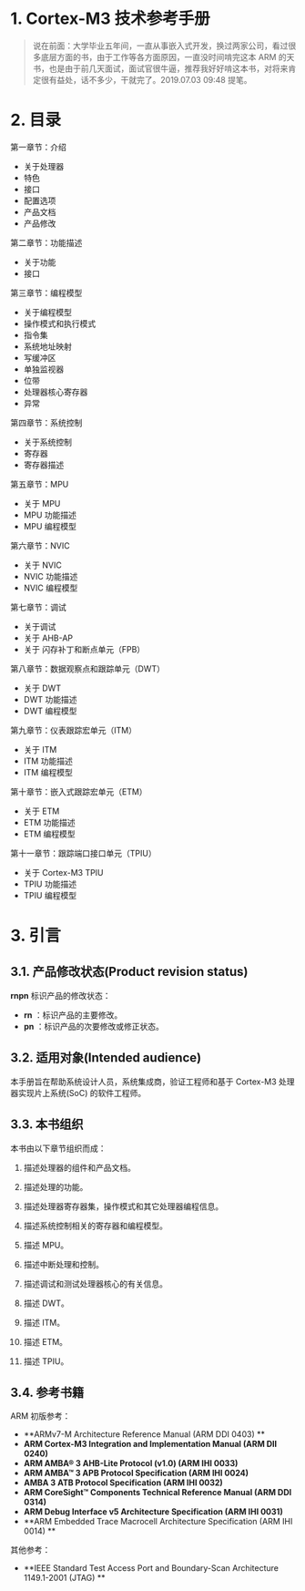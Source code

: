 # 1. Cortex-M3 技术参考手册

> 说在前面：大学毕业五年间，一直从事嵌入式开发，换过两家公司，看过很多底层方面的书，由于工作等各方面原因，一直没时间啃完这本 ARM 的天书，也是由于前几天面试，面试官很牛逼，推荐我好好啃这本书，对将来肯定很有益处，话不多少，干就完了。2019.07.03 09:48 提笔。



# 2. 目录

第一章节：介绍

- 关于处理器
- 特色
- 接口
- 配置选项
- 产品文档
- 产品修改

第二章节：功能描述

- 关于功能
- 接口

第三章节：编程模型

- 关于编程模型
- 操作模式和执行模式
- 指令集
- 系统地址映射
- 写缓冲区
- 单独监视器
- 位带
- 处理器核心寄存器
- 异常

第四章节：系统控制

- 关于系统控制
- 寄存器
- 寄存器描述

第五章节：MPU

- 关于 MPU
- MPU 功能描述
- MPU 编程模型

第六章节：NVIC

- 关于 NVIC
- NVIC 功能描述
- NVIC 编程模型

第七章节：调试

- 关于调试
- 关于 AHB-AP
- 关于 闪存补丁和断点单元（FPB）

第八章节：数据观察点和跟踪单元（DWT）

- 关于 DWT
- DWT 功能描述
- DWT 编程模型

第九章节：仪表跟踪宏单元（ITM）

- 关于 ITM
- ITM 功能描述
- ITM 编程模型

第十章节：嵌入式跟踪宏单元（ETM）

- 关于 ETM
- ETM 功能描述
- ETM 编程模型

第十一章节：跟踪端口接口单元（TPIU）

- 关于 Cortex-M3 TPIU
- TPIU 功能描述
- TPIU 编程模型





# 3. 引言

## 3.1. 产品修改状态(Product revision status)

**rnpn** 标识产品的修改状态：

- **rn** ：标识产品的主要修改。
- **pn** ：标识产品的次要修改或修正状态。



## 3.2. 适用对象(Intended audience)

  本手册旨在帮助系统设计人员，系统集成商，验证工程师和基于 Cortex-M3 处理器实现片上系统(SoC) 的软件工程师。



## 3.3. 本书组织

本书由以下章节组织而成：

1. 描述处理器的组件和产品文档。

2. 描述处理的功能。

3. 描述处理器寄存器集，操作模式和其它处理器编程信息。

4. 描述系统控制相关的寄存器和编程模型。

5. 描述 MPU。

6. 描述中断处理和控制。

7. 描述调试和测试处理器核心的有关信息。

8. 描述 DWT。

9. 描述 ITM。

10. 描述 ETM。

11. 描述 TPIU。

    

## 3.4. 参考书籍

ARM 初版参考：

- **ARMv7-M Architecture Reference Manual (ARM DDI 0403) **
- **ARM Cortex-M3 Integration and Implementation Manual (ARM DII 0240)**
- **ARM AMBA® 3 AHB-Lite Protocol (v1.0) (ARM IHI 0033)**
- **ARM AMBA™ 3 APB Protocol Specification (ARM IHI 0024)**
- **AMBA 3 ATB Protocol Specification (ARM IHI 0032)**
- **ARM CoreSight™ Components Technical Reference Manual (ARM DDI 0314)**
- **ARM Debug Interface v5 Architecture Specification (ARM IHI 0031)**
- **ARM Embedded Trace Macrocell Architecture Specification (ARM IHI 0014) **

其他参考：

- **IEEE Standard Test Access Port and Boundary-Scan Architecture 1149.1-2001 (JTAG) **

